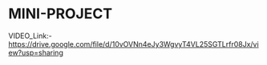 # MINI-PROJECT
 VIDEO_Link:- https://drive.google.com/file/d/10vOVNn4eJy3WgvyT4VL25SGTLrfr08Jx/view?usp=sharing
